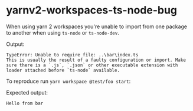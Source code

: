 # yarnv2-workspaces-ts-node-bug

When using yarn 2 workspaces you're unable to import from one package to another when using `ts-node` or `ts-node-dev`.

Output:

```
TypeError: Unable to require file: ..\bar\index.ts
This is usually the result of a faulty configuration or import. Make sure there is a `.js`, `.json` or other executable extension with loader attached before `ts-node` available.
```

To reproduce run `yarn workspace @test/foo start`:

Expected output:

```
Hello from bar
```
